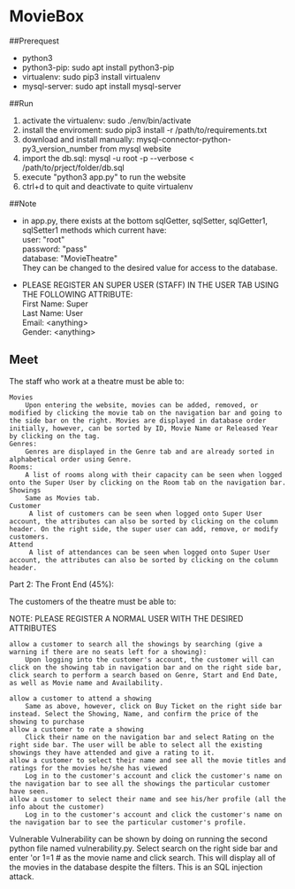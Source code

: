 # MovieBox

##Prerequest
 * python3
 * python3-pip: sudo apt install python3-pip
 * virtualenv: sudo pip3 install virtualenv
 * mysql-server: sudo apt install mysql-server
 
##Run
 1. activate the virtualenv: sudo ./env/bin/activate
 2. install the enviroment: sudo pip3 install -r /path/to/requirements.txt
 3. download and install manually: mysql-connector-python-py3_version_number from mysql website
 4. import the db.sql: mysql -u root -p --verbose < /path/to/prject/folder/db.sql
 5. execute "python3 app.py" to run the website
 6. ctrl+d to quit and deactivate to quite virtualenv

##Note
 * in app.py, there exists at the bottom sqlGetter, sqlSetter, sqlGetter1, sqlSetter1 methods which current have:<br>
        user: "root"<br>
        password: "pass"<br>
        database: "MovieTheatre"<br>
They can be changed to the desired value for access to the database.

 * PLEASE REGISTER AN SUPER USER (STAFF) IN THE USER TAB USING THE FOLLOWING ATTRIBUTE:<br>
        First Name: Super<br>
        Last Name: User<br>
        Email: \<anything\><br>
        Gender: \<anything\><br>

## Meet
The staff who work at a theatre must be able to:

    Movies  
        Upon entering the website, movies can be added, removed, or modified by clicking the movie tab on the navigation bar and going to the side bar on the right. Movies are displayed in database order initially, however, can be sorted by ID, Movie Name or Released Year by clicking on the tag. 
    Genres:
        Genres are displayed in the Genre tab and are already sorted in alphabetical order using Genre.
    Rooms:
        A list of rooms along with their capacity can be seen when logged onto the Super User by clicking on the Room tab on the navigation bar.
    Showings
        Same as Movies tab.
    Customer
         A list of customers can be seen when logged onto Super User account, the attributes can also be sorted by clicking on the column header. On the right side, the super user can add, remove, or modify customers. 
    Attend
         A list of attendances can be seen when logged onto Super User account, the attributes can also be sorted by clicking on the column header. 
Part 2: The Front End (45%):

The customers of the theatre must be able to:

NOTE: PLEASE REGISTER A NORMAL USER WITH THE DESIRED ATTRIBUTES

    allow a customer to search all the showings by searching (give a warning if there are no seats left for a showing):
        Upon logging into the customer's account, the customer will can click on the showing tab in navigation bar and on the right side bar, click search to perform a search based on Genre, Start and End Date, as well as Movie name and Availability.

    allow a customer to attend a showing
        Same as above, however, click on Buy Ticket on the right side bar instead. Select the Showing, Name, and confirm the price of the showing to purchase
    allow a customer to rate a showing
        Click their name on the navigation bar and select Rating on the right side bar. The user will be able to select all the existing showings they have attended and give a rating to it.
    allow a customer to select their name and see all the movie titles and ratings for the movies he/she has viewed
        Log in to the customer's account and click the customer's name on the navigation bar to see all the showings the particular customer have seen.
    allow a customer to select their name and see his/her profile (all the info about the customer)
        Log in to the customer's account and click the customer's name on the navigation bar to see the particular customer's profile.

Vulnerable
        Vulnerability can be shown by doing on running the second python file named vulnerability.py. Select search on the right side bar and enter 'or 1=1 # as the movie name and click search. This will display all of the movies in the database despite the filters. This is an SQL injection attack.
